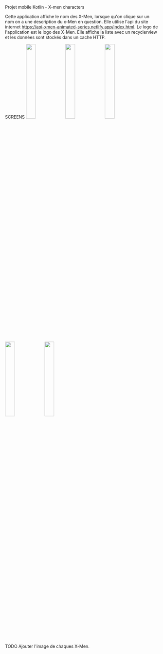 Projet mobile Kotlin - X-men characters

Cette application affiche le nom des X-Men, lorsque qu'on clique sur un nom on a une description du x-Men en question.
Elle utilise l'api du site internet https://api-xmen-animated-series.netlify.app/index.html.
Le logo de l'application est le logo des X-Men.
Elle affiche la liste avec un recyclerview et les données sont stockés dans un cache HTTP.

SCREENS
<img src="https://user-images.githubusercontent.com/84334229/120110955-223f3e00-c170-11eb-8bb8-113ba3471149.png" width="25%" height="25%">
<img src="https://user-images.githubusercontent.com/84334229/120110967-32efb400-c170-11eb-9473-049f95806aa7.png" width="25%" height="25%">
<img src="https://user-images.githubusercontent.com/84334229/120110987-43a02a00-c170-11eb-96e6-4bad66de7659.png" width="25%" height="25%">
<img src="https://user-images.githubusercontent.com/84334229/120111065-adb8cf00-c170-11eb-8755-363c0a143f8b.png" width="25%" height="25%">
<img src="https://user-images.githubusercontent.com/84334229/120111077-ba3d2780-c170-11eb-8c69-8001e5a1b4cc.png" width="25%" height="25%">

TODO
Ajouter l'image de chaques X-Men.

